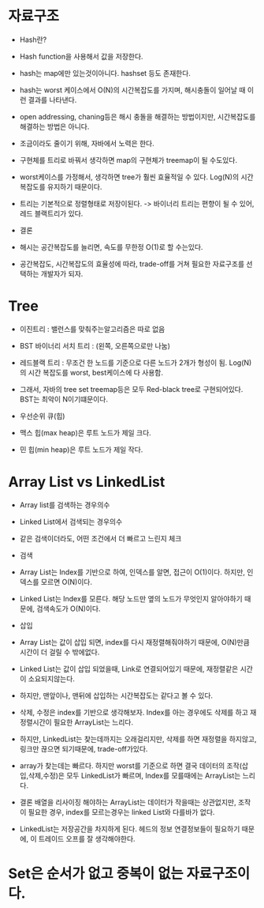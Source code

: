 # 자료구조
 * Hash란?
  * Hash function을 사용해서 값을 저장한다.
   * hash는 map에만 있는것이아니다. hashset 등도 존재한다.
  * hash는 worst 케이스에서 O(N)의 시간복잡도를 가지며, 해시충돌이 일어날 때 이런 결과를 나타낸다.
   * open addressing, chaning등은 해시 충돌을 해결하는 방법이지만, 시간복잡도를 해결하는 방법은 아니다.
   * 조금이라도 줄이기 위해, 자바에서 노력은 한다.
 * 구현체를 트리로 바꿔서 생각하면 map의 구현체가 treemap이 될 수도있다.
  * worst케이스를 가정해서, 생각하면 tree가 훨씬 효율적일 수 있다. Log(N)의 시간복잡도를 유지하기 때문이다.
  * 트리는 기본적으로 정렬형태로 저장이된다. -> 바이너리 트리는 편향이 될 수 있어, 레드 블랙트리가 있다.

* 결론
 * 해시는 공간복잡도를 늘리면, 속도를 무한정 O(1)로 할 수는있다.
 * 공간복잡도, 시간복잡도의 효율성에 따라, trade-off를 거쳐 필요한 자료구조를 선택하는 개발자가 되자.

# Tree
 * 이진트리 : 밸런스를 맞춰주는알고리즘은 따로 없음
 * BST 바이너리 서치 트리 : (왼쪽, 오른쪽으로만 나눔)
 * 레드블랙 트리 : 무조건 한 노드를 기준으로 다른 노드가 2개가 형성이 됨. Log(N)의 시간 복잡도를 worst, best케이스에 다 사용함.
 * 그래서, 자바의 tree set treemap등은 모두 Red-black tree로 구현되어있다. BST는 최악이 N이기떄문이다.

* 우선순위 큐(힙)
 * 맥스 힙(max heap)은 루트 노드가 제일 크다.
 * 민 힙(min heap)은 루트 노드가 제일 작다.

# Array List vs LinkedList
 * Array list를 검색하는 경우의수
 * Linked List에서 검색되는 경우의수 
 * 같은 검색이더라도, 어떤 조건에서 더 빠르고 느린지 체크
 * 검색
  * Array List는 Index를 기반으로 하여, 인덱스를 알면, 접근이 O(1)이다. 하지만, 인덱스를 모르면 O(N)이다.
  * Linked List는 Index를 모른다. 해당 노드만 옆의 노드가 무엇인지 알아야하기 때문에, 검색속도가 O(N)이다.
 * 삽입
  * Array List는 값이 삽입 되면, index를 다시 재정렬해줘야하기 때문에, O(N)만큼 시간이 더 걸릴 수 밖에없다.
  * Linked List는 값이 삽입 되었을때, Link로 연결되어있기 때문에, 재정렬같은 시간이 소요되지않는다.
   * 하지만, 맨앞이나, 맨뒤에 삽입하는 시간복잡도는 같다고 볼 수 있다.
 * 삭제, 수정은 index를 기반으로 생각해보자. Index를 아는 경우에도 삭제를 하고 재정렬시간이 필요한 ArrayList는 느리다.
  * 하지만, LinkedList는 찾는데까지는 오래걸리지만, 삭제를 하면 재정렬을 하지않고, 링크만 끊으면 되기때문에, trade-off가있다.
  * array가 찾는데는 빠르다. 하지만 worst를 기준으로 하면 결국 데이터의 조작(삽입,삭제,수정)은 모두 LinkedList가 빠르며, Index를 모를때에는 ArrayList는 느리다.

 * 결론 배열을 리사이징 해야하는 ArrayList는 데이터가 작을때는 상관없지만, 조작이 필요한 경우, index를 모르는경우는 linked List와 다를바가 없다.
 * LinkedList는 저장공간을 차지하게 된다. 헤드의 정보 연결정보들이 필요하기 때문에, 이 트레이드 오프를 잘 생각해야한다.

 # Set은 순서가 없고 중복이 없는 자료구조이다.